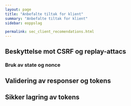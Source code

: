 ```yaml
---
layout: page
title: "Anbefalte tiltak for klient"
summary: "Anbefalte tiltak for klient"
sidebar: eoppslag

permalink: sec_client_recomendations.html
---
```


## Beskyttelse mot CSRF og replay-attacs

### Bruk av state og nonce

## Validering av responser og tokens

## Sikker lagring av tokens